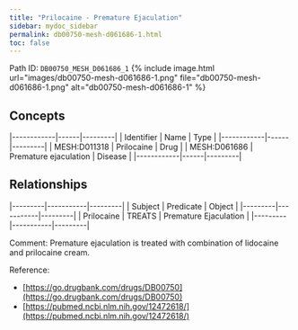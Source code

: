 ```yaml
---
title: "Prilocaine - Premature Ejaculation"
sidebar: mydoc_sidebar
permalink: db00750-mesh-d061686-1.html
toc: false 
---
```



Path ID: `DB00750_MESH_D061686_1`
{% include image.html url="images/db00750-mesh-d061686-1.png" file="db00750-mesh-d061686-1.png" alt="db00750-mesh-d061686-1" %}

## Concepts

|------------|------|---------|
| Identifier | Name | Type    |
|------------|------|---------|
| MESH:D011318 | Prilocaine | Drug |
| MESH:D061686 | Premature ejaculation | Disease |
|------------|------|---------|

## Relationships

|---------|-----------|---------|
| Subject | Predicate | Object  |
|---------|-----------|---------|
| Prilocaine | TREATS | Premature Ejaculation |
|---------|-----------|---------|

Comment: Premature ejaculation is treated with combination of lidocaine and prilocaine cream.

Reference: 
  - [https://go.drugbank.com/drugs/DB00750](https://go.drugbank.com/drugs/DB00750)
  - [https://pubmed.ncbi.nlm.nih.gov/12472618/](https://pubmed.ncbi.nlm.nih.gov/12472618/)
